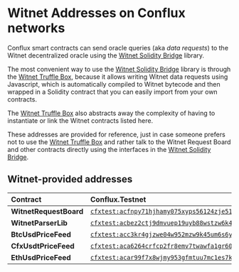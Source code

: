 # Witnet Addresses on Conflux networks

Conflux smart contracts can send oracle queries (aka _data requests_) to the Witnet decentralized oracle using the
[Witnet Solidity Bridge] library.

The most convenient way to use the [Witnet Solidity Bridge] library is through the [Witnet Truffle Box], because it
allows writing Witnet data requests using Javascript, which is automatically compiled to Witnet bytecode and then
wrapped in a Solidity contract that you can easily import from your own contracts.

The [Witnet Truffle Box] also abstracts away the complexity of having to instantiate or link the Witnet contracts
listed here.

These addresses are provided for reference, just in case someone prefers not to use the [Witnet Truffle Box] and
rather talk to the Witnet Request Board and other contracts directly using the interfaces in the [Witnet Solidity Bridge].

## Witnet-provided addresses

| Contract | Conflux.Testnet | Conflux.Tethys |
| :------- | :-------------- | :-------------- |
| **WitnetRequestBoard** | [`cfxtest:acfnpy71hjhamy075xyps56124zje5154ux9nte7vt`](https://testnet.confluxscan.io/address/cfxtest:acfnpy71hjhamy075xyps56124zje5154ux9nte7vt) | [`cfx:accpscf948r53a7ru7k7zppff59k432w3uxv8ahfsh`](https://confluxscan.io/address/cfx:accpscf948r53a7ru7k7zppff59k432w3uxv8ahfsh)
| **WitnetParserLib**  | [`cfxtest:acbez2ctj9dmvuep19uyb88wstzw6k41wyzct8ezh7`](https://testnet.confluxscan.io/address/cfxtest:acbez2ctj9dmvuep19uyb88wstzw6k41wyzct8ezh7) | [`cfx:acce01z1j9zs5vv9hxwf717hcanxb239degecah33c`](https://confluxscan.io/address/cfx:acce01z1j9zs5vv9hxwf717hcanxb239degecah33c)
| **BtcUsdPriceFeed**  | [`cfxtest:acc3kr4gjzwe04w952mzw9k45um6s6yeyehfrumbjg`](https://testnet.confluxscan.io/address/cfxtest:acc3kr4gjzwe04w952mzw9k45um6s6yeyehfrumbjg) | [`cfx:accseyfygp5zcm2ezkmex27bn85vnr6svakcrh5szz`](https://confluxscan.io/address/cfx:accseyfygp5zcm2ezkmex27bn85vnr6svakcrh5szz)
| **CfxUsdtPriceFeed**  | [`cfxtest:aca6264crfcp2fr8emv7twawfa1gr60gvenht8s02u`](https://testnet.confluxscan.io/address/cfxtest:aca6264crfcp2fr8emv7twawfa1gr60gvenht8s02u) | [`cfx:acdsxkx6wkczz8xwnxab0jb06v8rk1p3fe62ga6gzd`](https://confluxscan.io/address/cfx:acdsxkx6wkczz8xwnxab0jb06v8rk1p3fe62ga6gzd)
| **EthUsdPriceFeed** | [`cfxtest:acar99f7x8wjmy953gfmtuu7mc1es7k6ve2u7sfbjz`](https://testnet.confluxscan.io/address/cfxtest:acar99f7x8wjmy953gfmtuu7mc1es7k6ve2u7sfbjz) | [`cfx:ach7cc0ywe86d6aexrdn95p9a2tbac585e9nt8m5c9`](https://confluxscan.io/address/cfx:ach7cc0ywe86d6aexrdn95p9a2tbac585e9nt8m5c9)

[Witnet Solidity Bridge]: https://github.com/witnet/witnet-solidity-bridge
[Witnet Truffle Box]: /try/use-from-ethereum
